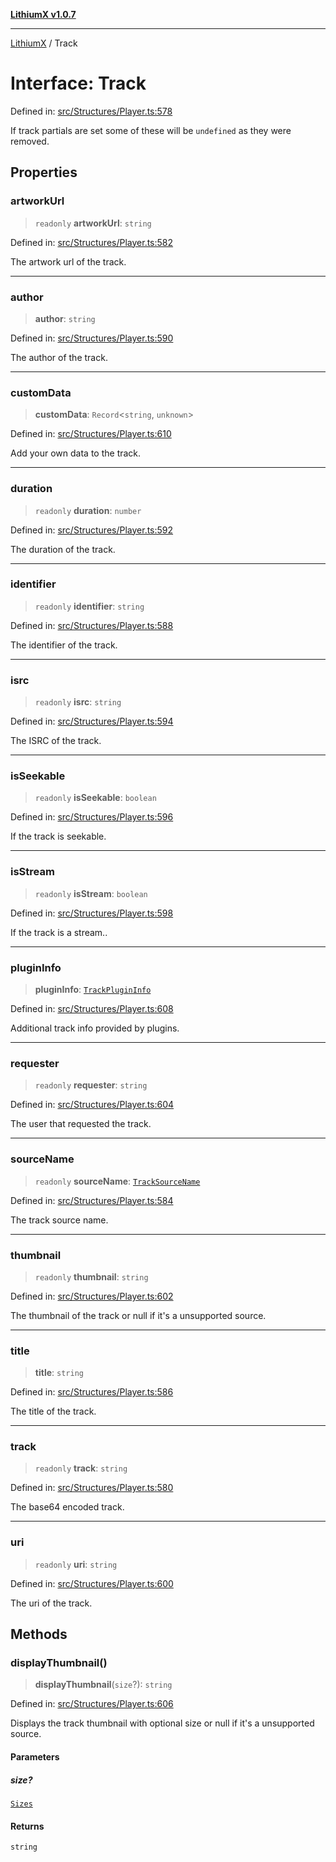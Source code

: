[**LithiumX v1.0.7**](README.md)

***

[LithiumX](globals.md) / Track

# Interface: Track

Defined in: [src/Structures/Player.ts:578](https://github.com/anantix-network/LithiumX/blob/720bc1bb802e250a8740a01a0f217198cffacb28/src/Structures/Player.ts#L578)

If track partials are set some of these will be `undefined` as they were removed.

## Properties

### artworkUrl

> `readonly` **artworkUrl**: `string`

Defined in: [src/Structures/Player.ts:582](https://github.com/anantix-network/LithiumX/blob/720bc1bb802e250a8740a01a0f217198cffacb28/src/Structures/Player.ts#L582)

The artwork url of the track.

***

### author

> **author**: `string`

Defined in: [src/Structures/Player.ts:590](https://github.com/anantix-network/LithiumX/blob/720bc1bb802e250a8740a01a0f217198cffacb28/src/Structures/Player.ts#L590)

The author of the track.

***

### customData

> **customData**: `Record`\<`string`, `unknown`\>

Defined in: [src/Structures/Player.ts:610](https://github.com/anantix-network/LithiumX/blob/720bc1bb802e250a8740a01a0f217198cffacb28/src/Structures/Player.ts#L610)

Add your own data to the track.

***

### duration

> `readonly` **duration**: `number`

Defined in: [src/Structures/Player.ts:592](https://github.com/anantix-network/LithiumX/blob/720bc1bb802e250a8740a01a0f217198cffacb28/src/Structures/Player.ts#L592)

The duration of the track.

***

### identifier

> `readonly` **identifier**: `string`

Defined in: [src/Structures/Player.ts:588](https://github.com/anantix-network/LithiumX/blob/720bc1bb802e250a8740a01a0f217198cffacb28/src/Structures/Player.ts#L588)

The identifier of the track.

***

### isrc

> `readonly` **isrc**: `string`

Defined in: [src/Structures/Player.ts:594](https://github.com/anantix-network/LithiumX/blob/720bc1bb802e250a8740a01a0f217198cffacb28/src/Structures/Player.ts#L594)

The ISRC of the track.

***

### isSeekable

> `readonly` **isSeekable**: `boolean`

Defined in: [src/Structures/Player.ts:596](https://github.com/anantix-network/LithiumX/blob/720bc1bb802e250a8740a01a0f217198cffacb28/src/Structures/Player.ts#L596)

If the track is seekable.

***

### isStream

> `readonly` **isStream**: `boolean`

Defined in: [src/Structures/Player.ts:598](https://github.com/anantix-network/LithiumX/blob/720bc1bb802e250a8740a01a0f217198cffacb28/src/Structures/Player.ts#L598)

If the track is a stream..

***

### pluginInfo

> **pluginInfo**: [`TrackPluginInfo`](interfaces\TrackPluginInfo.md)

Defined in: [src/Structures/Player.ts:608](https://github.com/anantix-network/LithiumX/blob/720bc1bb802e250a8740a01a0f217198cffacb28/src/Structures/Player.ts#L608)

Additional track info provided by plugins.

***

### requester

> `readonly` **requester**: `string`

Defined in: [src/Structures/Player.ts:604](https://github.com/anantix-network/LithiumX/blob/720bc1bb802e250a8740a01a0f217198cffacb28/src/Structures/Player.ts#L604)

The user that requested the track.

***

### sourceName

> `readonly` **sourceName**: [`TrackSourceName`](type-aliases\TrackSourceName.md)

Defined in: [src/Structures/Player.ts:584](https://github.com/anantix-network/LithiumX/blob/720bc1bb802e250a8740a01a0f217198cffacb28/src/Structures/Player.ts#L584)

The track source name.

***

### thumbnail

> `readonly` **thumbnail**: `string`

Defined in: [src/Structures/Player.ts:602](https://github.com/anantix-network/LithiumX/blob/720bc1bb802e250a8740a01a0f217198cffacb28/src/Structures/Player.ts#L602)

The thumbnail of the track or null if it's a unsupported source.

***

### title

> **title**: `string`

Defined in: [src/Structures/Player.ts:586](https://github.com/anantix-network/LithiumX/blob/720bc1bb802e250a8740a01a0f217198cffacb28/src/Structures/Player.ts#L586)

The title of the track.

***

### track

> `readonly` **track**: `string`

Defined in: [src/Structures/Player.ts:580](https://github.com/anantix-network/LithiumX/blob/720bc1bb802e250a8740a01a0f217198cffacb28/src/Structures/Player.ts#L580)

The base64 encoded track.

***

### uri

> `readonly` **uri**: `string`

Defined in: [src/Structures/Player.ts:600](https://github.com/anantix-network/LithiumX/blob/720bc1bb802e250a8740a01a0f217198cffacb28/src/Structures/Player.ts#L600)

The uri of the track.

## Methods

### displayThumbnail()

> **displayThumbnail**(`size`?): `string`

Defined in: [src/Structures/Player.ts:606](https://github.com/anantix-network/LithiumX/blob/720bc1bb802e250a8740a01a0f217198cffacb28/src/Structures/Player.ts#L606)

Displays the track thumbnail with optional size or null if it's a unsupported source.

#### Parameters

##### size?

[`Sizes`](type-aliases\Sizes.md)

#### Returns

`string`
